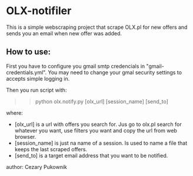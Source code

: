 # OLX-notifiler

This is a simple webscraping project that scrape OLX.pl for new offers and sends you an email when new offer was added.

## How to use:

First you have to configure you gmail smtp credencials in "gmail-credentials.yml".
You may need to change your gmal security settings to accepts simple logging in.

Then you run script with:

>> python olx.notify.py [olx_url] [session_name] [send_to]

where:
- [olx_url] is a url with offers you search for. Jus go to olx.pl search for whatever you want, use filters you want and copy the url from web browser.
- [session_name] is just na name of a session. Is used to name a file that keeps the last scraped offers.
- [send_to] is a target email address that you want to be notified.

author: Cezary Pukownik